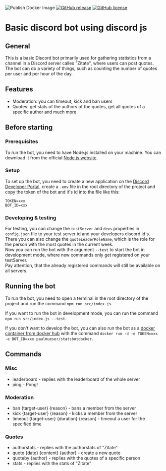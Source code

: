 ![Publish Docker Image](https://github.com/paul-mueser/stats-bot/actions/workflows/docker-image.yml/badge.svg)
[![GitHub release](https://img.shields.io/github/release/paul-mueser/stats-bot.svg)](https://github.com/paul-mueser/stats-bot/releases)
[![GitHub license](https://badgen.net/github/license/paul-mueser/stats-bot)](https://github.com/paul-mueser/stats-bot/blob/main/LICENSE)

# Basic discord bot using discord js

## [](#general)General

This is a basic Discord bot primarily used for gathering statistics from a channel in a Discord server calles
"Zitate", where users can post quotes. The bot can do a variety of things, such as counting the number of quotes per
user and per hour of the day.

## [](#features)Features

- Moderation: you can timeout, kick and ban users
- Quotes: get stats of the authors of the quotes, get all quotes of a specific author and much more

## [](#before-starting)Before starting

### [](#prerequisites)Prerequisites

To run the bot, you need to have Node.js installed on your machine. You can download it from the official
<a href="https://nodejs.org/en/" rel="external nofollow noopener" target="_blank">Node.js
website</a>.

### [](#setup)Setup

To set up the bot, you need to create a new application on the
<a href="https://discord.com/developers/applications" rel="external nofollow noopener" target="_blank">Discord Developer Portal</a>,
create a `.env` file in the root directory of the project and copy the
token of the bot and it's id into the file like this:

```
TOKEN=xxx
BOT_ID=xxx
```

### [](#developing-and-testing)Developing & testing

For testing, you can change the `testServer` and `devs` properties in `config.json` file to your test server id and
your developers discord id's. There you can also change the `quoteLeaderRoleName`, which is the role for the person
with the most quotes in the current week.  
Now you can run the bot with the argument `--test` to start the bot in
development mode, where new commands only get registered on your testServer.  
Pay attention, that the already registered commands will still be available on all servers.

## [](#running)Running the bot
To run the bot, you need to open a terminal in the root directory of the project and run the command
`npm run src/index.js`.

If you want to run the bot in development mode, you can run the command `npm run src/index.js --test`.

If you don't want to develop the bot, you can also run the bot as a
<a href="https://hub.docker.com/r/paulmueser/statsbotdocker" rel="external nofollow noopener" target="_blank">
docker container from docker hub</a>
with the command `docker run -d -e TOKEN=xxx -e BOT_ID=xxx paulmueser/statsbotdocker`.

## [](#commands)Commands

### [](#misc)Misc

- leaderboard - replies with the leaderboard of the whole server
- ping - Pong!

### [](#moderation)Moderation

- ban {target-user} {reason} - bans a member from the server
- kick {target-user} {reason} - kicks a member from the server
- timeout {target-user} {duration} {reason} - timeout a user for the specified time

### [](#quotes)Quotes

- authorstats - replies with the authorstats of "Zitate"
- quote {date} {content} {author} - create a new quote
- quoteby {author} - replies with the quotes of a specific person
- stats - replies with the stats of "Zitate"
